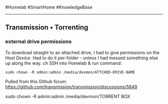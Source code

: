 #Homelab #SmartHome #KnowledgeBase
 - - -

## Transmission • Torrenting
### external drive permissions

To download straight to an attached drive, I had to give permissions on the *Host Device.* 
Had to do it per-folder - unless I had messed something else up along the way.
ch
SSH into Homelab & run command:

`sudo chown -R admin:admin /media/devmon/ATTCHED-DRIVE-NAME`

Pulled from this Github forum:
https://github.com/transmission/transmission/discussions/5849


sudo chown -R admin:admin /media/devmon/TORRENT BOX
